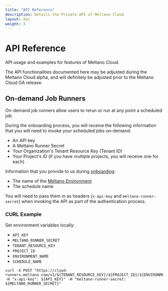 ```yaml
---
title: "API Reference"
description: Details the Private API of Meltano Cloud
layout: doc
weight: 3
---
```

# API Reference

API usage and examples for features of Meltano Cloud.

The API functionalities documented here may be adjusted during the Meltano Cloud alpha, and will definitely be adjusted prior to the Meltano Cloud GA release.

## On-demand Job Runners

On-demand job runners allow users to rerun or run at any point a scheduled job.

During the onboarding process, you will receive the following information that you will need to invoke your scheduled jobs on-demand:
- An API key
- A Meltano Runner Secret
- Your Organization's Tenant Resource Key (Tenant ID)
- Your Project's ID (if you have multiple projects, you will receive one for each)

Information that you provide to us during [onboarding](/onboarding/#step-1-submit-project-onboarding-information):
- The name of the [Meltano Environment](/concepts/environments)
- The schedule name

You will need to pass them in as headers (`x-api-key` and `meltano-runner-secret`) when invoking the API as part of the authentication process.

### CURL Example

Set environment variables locally:
- `API_KEY`
- `MELTANO_RUNNER_SECRET`
- `TENANT_RESOURCE_KEY`
- `PROJECT_ID`
- `ENVIRONMENT_NAME`
- `SCHEDULE_NAME`

```
curl -X POST "https://cloud-runners.meltano.com/v1/${TENANT_RESOURCE_KEY}/${PROJECT_ID}/${ENVIRONMENT_NAME}/${SCHEDULE_NAME}" -H "x-api-key": ${API_KEY}" -H "meltano-runner-secret: ${MELTANO_RUNNER_SECRET}"
```
